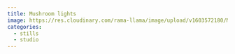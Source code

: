 ```yaml
---
title: Mushroom lights
image: https://res.cloudinary.com/rama-llama/image/upload/v1603572180/Mushrooms_mtu77e.jpg
categories:
  - stills
  - studio
---
```


